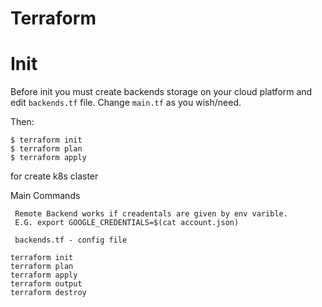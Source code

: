 # Terraform

# Init

Before init you must create backends storage on your cloud platform and edit `backends.tf` file.
Change `main.tf` as you wish/need.

Then:
```
$ terraform init
$ terraform plan
$ terraform apply
```
for create k8s claster




Main Commands
```
 Remote Backend works if creadentals are given by env varible.
 E.G. export GOOGLE_CREDENTIALS=$(cat account.json)

 backends.tf - config file

terraform init
terraform plan
terraform apply
terraform output
terraform destroy

```